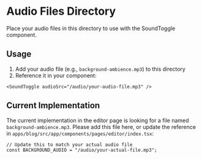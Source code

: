 # Audio Files Directory

Place your audio files in this directory to use with the SoundToggle component.

## Usage

1. Add your audio file (e.g., `background-ambience.mp3`) to this directory
2. Reference it in your component:

```tsx
<SoundToggle audioSrc="/audio/your-audio-file.mp3" />
```

## Current Implementation

The current implementation in the editor page is looking for a file named `background-ambience.mp3`.
Please add this file here, or update the reference in `apps/blog/src/app/components/pages/editor/index.tsx`:

```tsx
// Update this to match your actual audio file
const BACKGROUND_AUDIO = "/audio/your-actual-file.mp3";
```
